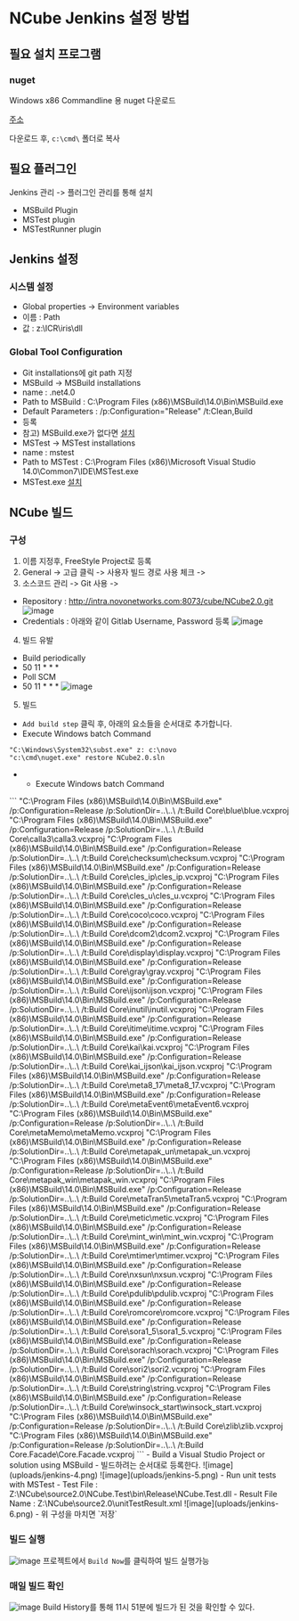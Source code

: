 # NCube Jenkins 설정 방법

## 필요 설치 프로그램
### nuget

Windows x86 Commandline 용 nuget 다운로드

[주소](https://dist.nuget.org/index.html)

다운로드 후, `c:\cmd\` 폴더로 복사

## 필요 플러그인
Jenkins 관리 -> 플러그인 관리를 통해 설치
 - MSBuild Plugin
 - MSTest plugin
 - MSTestRunner plugin

## Jenkins 설정

### 시스템 설정
- Global properties -> Environment variables
 - 이름 : Path
 - 값 : z:\ICR\iris\dll

### Global Tool Configuration
- Git installations에 git path 지정
- MSBuild -> MSBuild installations
 - name : .net4.0
 - Path to MSBuild : C:\Program Files (x86)\MSBuild\14.0\Bin\MSBuild.exe
 - Default Parameters : /p:Configuration="Release" /t:Clean,Build
 - 등록
 - 참고) MSBuild.exe가 없다면 [설치](https://www.microsoft.com/en-us/download/details.aspx?id=48159)
- MSTest -> MSTest installations
 - name : mstest
 - Path to MSTest : C:\Program Files (x86)\Microsoft Visual Studio 14.0\Common7\IDE\MSTest.exe
 - MSTest.exe [설치](https://www.microsoft.com/en-us/download/details.aspx?id=48152)

## NCube 빌드 

### 구성

1. 이름 지정후, FreeStyle Project로 등록
2. General -> 고급 클릭 -> 사용자 빌드 경로 사용 체크 -> 
3. 소스코드 관리 -> Git 사용 -> 
 - Repository : http://intra.novonetworks.com:8073/cube/NCube2.0.git
![image](uploads/jenkins-1.png)
 - Credentials : 아래와 같이 Gitlab Username, Password 등록
![image](uploads/jenkins-2.png)
4. 빌드 유발
 - Build periodically
 - 50 11 * * *
 - Poll SCM
 - 50 11 * * *
![image](uploads/jenkins-3.png)
5. 빌드
 - `Add build step` 클릭 후, 아래의 요소들을 순서대로 추가합니다.
 - Execute Windows batch Command
```
"C:\Windows\System32\subst.exe" z: c:\novo
"c:\cmd\nuget.exe" restore NCube2.0.sln
```
<ul>
  <li>
    <ul>
      <li>
        Execute Windows batch Command
      </li>
    </ul>
  </li>
</ul>
```
"C:\Program Files (x86)\MSBuild\14.0\Bin\MSBuild.exe" /p:Configuration=Release /p:SolutionDir=..\..\ /t:Build  Core\blue\blue.vcxproj
"C:\Program Files (x86)\MSBuild\14.0\Bin\MSBuild.exe" /p:Configuration=Release /p:SolutionDir=..\..\ /t:Build  Core\calla3\calla3.vcxproj
"C:\Program Files (x86)\MSBuild\14.0\Bin\MSBuild.exe" /p:Configuration=Release /p:SolutionDir=..\..\ /t:Build  Core\checksum\checksum.vcxproj
"C:\Program Files (x86)\MSBuild\14.0\Bin\MSBuild.exe" /p:Configuration=Release /p:SolutionDir=..\..\ /t:Build  Core\cles_ip\cles_ip.vcxproj
"C:\Program Files (x86)\MSBuild\14.0\Bin\MSBuild.exe" /p:Configuration=Release /p:SolutionDir=..\..\ /t:Build  Core\cles_u\cles_u.vcxproj
"C:\Program Files (x86)\MSBuild\14.0\Bin\MSBuild.exe" /p:Configuration=Release /p:SolutionDir=..\..\ /t:Build  Core\coco\coco.vcxproj
"C:\Program Files (x86)\MSBuild\14.0\Bin\MSBuild.exe" /p:Configuration=Release /p:SolutionDir=..\..\ /t:Build  Core\dcom2\dcom2.vcxproj
"C:\Program Files (x86)\MSBuild\14.0\Bin\MSBuild.exe" /p:Configuration=Release /p:SolutionDir=..\..\ /t:Build  Core\display\display.vcxproj
"C:\Program Files (x86)\MSBuild\14.0\Bin\MSBuild.exe" /p:Configuration=Release /p:SolutionDir=..\..\ /t:Build  Core\gray\gray.vcxproj
"C:\Program Files (x86)\MSBuild\14.0\Bin\MSBuild.exe" /p:Configuration=Release /p:SolutionDir=..\..\ /t:Build  Core\ijson\ijson.vcxproj
"C:\Program Files (x86)\MSBuild\14.0\Bin\MSBuild.exe" /p:Configuration=Release /p:SolutionDir=..\..\ /t:Build  Core\inutil\inutil.vcxproj
"C:\Program Files (x86)\MSBuild\14.0\Bin\MSBuild.exe" /p:Configuration=Release /p:SolutionDir=..\..\ /t:Build  Core\itime\itime.vcxproj
"C:\Program Files (x86)\MSBuild\14.0\Bin\MSBuild.exe" /p:Configuration=Release /p:SolutionDir=..\..\ /t:Build  Core\kai\kai.vcxproj
"C:\Program Files (x86)\MSBuild\14.0\Bin\MSBuild.exe" /p:Configuration=Release /p:SolutionDir=..\..\ /t:Build  Core\kai_ijson\kai_ijson.vcxproj
"C:\Program Files (x86)\MSBuild\14.0\Bin\MSBuild.exe" /p:Configuration=Release /p:SolutionDir=..\..\ /t:Build  Core\meta8_17\meta8_17.vcxproj
"C:\Program Files (x86)\MSBuild\14.0\Bin\MSBuild.exe" /p:Configuration=Release /p:SolutionDir=..\..\ /t:Build  Core\metaEvent6\metaEvent6.vcxproj
"C:\Program Files (x86)\MSBuild\14.0\Bin\MSBuild.exe" /p:Configuration=Release /p:SolutionDir=..\..\ /t:Build  Core\metaMemo\metaMemo.vcxproj
"C:\Program Files (x86)\MSBuild\14.0\Bin\MSBuild.exe" /p:Configuration=Release /p:SolutionDir=..\..\ /t:Build  Core\metapak_un\metapak_un.vcxproj
"C:\Program Files (x86)\MSBuild\14.0\Bin\MSBuild.exe" /p:Configuration=Release /p:SolutionDir=..\..\ /t:Build  Core\metapak_win\metapak_win.vcxproj
"C:\Program Files (x86)\MSBuild\14.0\Bin\MSBuild.exe" /p:Configuration=Release /p:SolutionDir=..\..\ /t:Build  Core\metaTran5\metaTran5.vcxproj
"C:\Program Files (x86)\MSBuild\14.0\Bin\MSBuild.exe" /p:Configuration=Release /p:SolutionDir=..\..\ /t:Build  Core\metic\metic.vcxproj
"C:\Program Files (x86)\MSBuild\14.0\Bin\MSBuild.exe" /p:Configuration=Release /p:SolutionDir=..\..\ /t:Build  Core\mint_win\mint_win.vcxproj
"C:\Program Files (x86)\MSBuild\14.0\Bin\MSBuild.exe" /p:Configuration=Release /p:SolutionDir=..\..\ /t:Build  Core\mtimer\mtimer.vcxproj
"C:\Program Files (x86)\MSBuild\14.0\Bin\MSBuild.exe" /p:Configuration=Release /p:SolutionDir=..\..\ /t:Build  Core\nxsun\nxsun.vcxproj
"C:\Program Files (x86)\MSBuild\14.0\Bin\MSBuild.exe" /p:Configuration=Release /p:SolutionDir=..\..\ /t:Build  Core\pdulib\pdulib.vcxproj
"C:\Program Files (x86)\MSBuild\14.0\Bin\MSBuild.exe" /p:Configuration=Release /p:SolutionDir=..\..\ /t:Build  Core\romcore\romcore.vcxproj
"C:\Program Files (x86)\MSBuild\14.0\Bin\MSBuild.exe" /p:Configuration=Release /p:SolutionDir=..\..\ /t:Build  Core\sora1_5\sora1_5.vcxproj
"C:\Program Files (x86)\MSBuild\14.0\Bin\MSBuild.exe" /p:Configuration=Release /p:SolutionDir=..\..\ /t:Build  Core\sorach\sorach.vcxproj
"C:\Program Files (x86)\MSBuild\14.0\Bin\MSBuild.exe" /p:Configuration=Release /p:SolutionDir=..\..\ /t:Build  Core\sori2\sori2.vcxproj
"C:\Program Files (x86)\MSBuild\14.0\Bin\MSBuild.exe" /p:Configuration=Release /p:SolutionDir=..\..\ /t:Build  Core\string\string.vcxproj
"C:\Program Files (x86)\MSBuild\14.0\Bin\MSBuild.exe" /p:Configuration=Release /p:SolutionDir=..\..\ /t:Build  Core\winsock_start\winsock_start.vcxproj
"C:\Program Files (x86)\MSBuild\14.0\Bin\MSBuild.exe" /p:Configuration=Release /p:SolutionDir=..\..\ /t:Build  Core\zlib\zlib.vcxproj
"C:\Program Files (x86)\MSBuild\14.0\Bin\MSBuild.exe" /p:Configuration=Release /p:SolutionDir=..\..\ /t:Build  Core.Facade\Core.Facade.vcxproj
```
 - Build a Visual Studio Project or solution using MSBuild
  - 빌드하려는 순서대로 등록한다.
![image](uploads/jenkins-4.png)
![image](uploads/jenkins-5.png)
 - Run unit tests with MSTest
  - Test File : Z:\NCube\source2.0\NCube.Test\bin\Release\NCube.Test.dll
  - Result File Name : Z:\NCube\source2.0\unitTestResult.xml
![image](uploads/jenkins-6.png)
 - 위 구성을 마치면 `저장`

### 빌드 실행
![image](uploads/jenkins-7.png)
프로젝트에서 `Build Now`를 클릭하여 빌드 실행가능

### 매일 빌드 확인
![image](uploads/jenkins-8.png)
Build History를 통해 11시 51분에 빌드가 된 것을 확인할 수 있다.